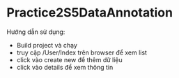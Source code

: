 # Practice2S5DataAnnotation
Hướng dẫn sử dụng:
- Build project và chạy
- truy cập /User/Index trên browser để xem list
- click vào create new để thêm dữ liệu
- click vào details để xem thông tin
